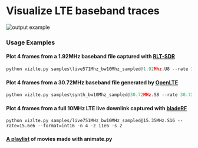# Visualize LTE baseband traces

![output example](http://i.imgur.com/lP9EHAzl.jpg "output example")

### Usage Examples

#### Plot 4 frames from a 1.92MHz baseband file captured with [RLT-SDR](http://sdr.osmocom.org/trac/wiki/rtl-sdr)
 ```python
 python vizlte.py samples\live571Mhz_bw10Mhz_sampled@1.92Mhz.U8 --rate 1.92e6 --format uint8 -n 4
 ```

#### Plot 4 frames from a 30.72MHz baseband  file generated by [OpenLTE](http://sourceforge.net/projects/openlte/)
 ```python
 python vizlte.py samples\synth_bw10Mhz_sampled@30.72MHz.S8 --rate 30.72e6 --format int8 -n 4 -z 3e6
 ```

#### Plot 4 frames from a full 10MHz LTE live downlink captured with [bladeRF](http://www.nuand.com/)
    python vizlte.py samples/live751MHz_bw10MHz_sampled@15.35MHz.S16 --rate=15.6e6 --format=int16 -n 4 -z 11e6 -s 2


#### [A playlist](http://www.youtube.com/playlist?list=PLH4IHWtavDd8AcxVIxE9u-CYbFd7qik_6) of movies made with animate.py
